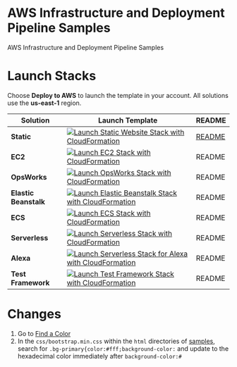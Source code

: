 # AWS Infrastructure and Deployment Pipeline Samples
AWS Infrastructure and Deployment Pipeline Samples

# Launch Stacks
Choose **Deploy to AWS** to launch the template in your account. All solutions use the **us-east-1** region.

Solution | Launch Template | README
------------ | ------------- | -------------
**Static** | [![Launch Static Website Stack with CloudFormation](https://s3.amazonaws.com/www.devopsessentialsaws.com/img/deploy-to-aws.png)](https://console.aws.amazon.com/cloudformation/home?region=us-east-1#cstack=sn%7Edevops-essentials-static%7Cturl%7Ehttps://s3.amazonaws.com/www.devopsessentialsaws.com/samples/static/pipeline.yml) | [README](../static)
**EC2** | [![Launch EC2 Stack with CloudFormation](https://s3.amazonaws.com/www.devopsessentialsaws.com/img/deploy-to-aws.png)](https://console.aws.amazon.com/cloudformation/home?region=us-east-1#cstack=sn%7Edevops-essentials-ec2%7Cturl%7Ehttps://s3.amazonaws.com/www.devopsessentialsaws.com/samples/ec2/pipeline.yml) | README
**OpsWorks** | [![Launch OpsWorks Stack with CloudFormation](https://s3.amazonaws.com/www.devopsessentialsaws.com/img/deploy-to-aws.png)](https://console.aws.amazon.com/cloudformation/home?region=us-east-1#cstack=sn%7Edevops-essentials-opsworks%7Cturl%7Ehttps://s3.amazonaws.com/www.devopsessentialsaws.com/samples/opsworks/pipeline.yml) | README
**Elastic Beanstalk** | [![Launch Elastic Beanstalk Stack with CloudFormation](https://s3.amazonaws.com/www.devopsessentialsaws.com/img/deploy-to-aws.png)](https://console.aws.amazon.com/cloudformation/home?region=us-east-1#cstack=sn%7Edevops-essentials-beanstalk%7Cturl%7Ehttps://s3.amazonaws.com/www.devopsessentialsaws.com/samples/beanstalk/pipeline.yml) | README
**ECS**  | [![Launch ECS Stack with CloudFormation](https://s3.amazonaws.com/www.devopsessentialsaws.com/img/deploy-to-aws.png)](https://console.aws.amazon.com/cloudformation/home?region=us-east-1#cstack=sn%7Edevops-essentials-ecs%7Cturl%7Ehttps://s3.amazonaws.com/www.devopsessentialsaws.com/samples/ecs/pipeline.yml) | README
**Serverless** | [![Launch Serverless Stack with CloudFormation](https://s3.amazonaws.com/www.devopsessentialsaws.com/img/deploy-to-aws.png)](https://console.aws.amazon.com/cloudformation/home?region=us-east-1#cstack=sn%7Edevops-essentials-serverless%7Cturl%7Ehttps://s3.amazonaws.com/www.devopsessentialsaws.com/samples/serverless/pipeline.yml) | README
**Alexa** | [![Launch Serverless Stack for Alexa with CloudFormation](https://s3.amazonaws.com/www.devopsessentialsaws.com/img/deploy-to-aws.png)](https://console.aws.amazon.com/cloudformation/home?region=us-east-1#cstack=sn%7Edevops-essentials-alexa%7Cturl%7Ehttps://s3.amazonaws.com/www.devopsessentialsaws.com/samples/serverless/alexa/pipeline.yml) | README
**Test Framework** | [![Launch Test Framework Stack with CloudFormation](https://s3.amazonaws.com/www.devopsessentialsaws.com/img/deploy-to-aws.png)](https://console.aws.amazon.com/cloudformation/home?region=us-east-1#cstack=sn%7Edevops-essentials-test-platform%7Cturl%7Ehttps://s3.amazonaws.com/www.devopsessentialsaws.com/samples/test-platform/pipeline.yml) | README

# Changes

1. Go to [Find a Color](http://htmlcolorcodes.com/)
1. In the `css/bootstrap.min.css` within the `html` directories of [samples](https://github.com/stelligent/devops-essentials/tree/master/samples), search for `.bg-primary{color:#fff;background-color:` and update to the hexadecimal color immediately after `background-color:#` 
